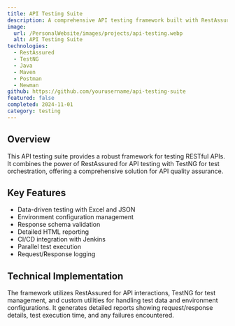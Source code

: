 ```yaml
---
title: API Testing Suite
description: A comprehensive API testing framework built with RestAssured and TestNG, featuring data-driven testing, environment management, and detailed reporting capabilities.
image:
  url: /PersonalWebsite/images/projects/api-testing.webp
  alt: API Testing Suite
technologies:
  - RestAssured
  - TestNG
  - Java
  - Maven
  - Postman
  - Newman
github: https://github.com/yourusername/api-testing-suite
featured: false
completed: 2024-11-01
category: testing
---
```


## Overview
This API testing suite provides a robust framework for testing RESTful APIs. It combines the power of RestAssured for API testing with TestNG for test orchestration, offering a comprehensive solution for API quality assurance.

## Key Features
- Data-driven testing with Excel and JSON
- Environment configuration management
- Response schema validation
- Detailed HTML reporting
- CI/CD integration with Jenkins
- Parallel test execution
- Request/Response logging

## Technical Implementation
The framework utilizes RestAssured for API interactions, TestNG for test management, and custom utilities for handling test data and environment configurations. It generates detailed reports showing request/response details, test execution time, and any failures encountered.
